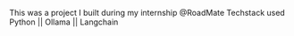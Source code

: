 This was a project I built during my internship @RoadMate
Techstack used Python || Ollama || Langchain
